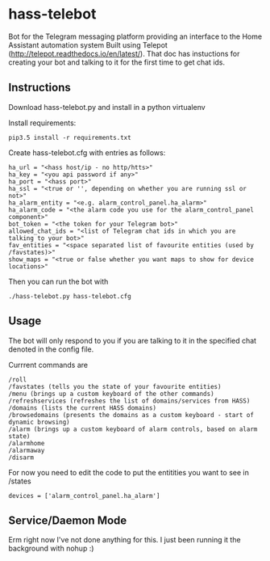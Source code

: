 # hass-telebot
Bot for the Telegram messaging platform providing an interface to the Home Assistant automation system
Built using Telepot (http://telepot.readthedocs.io/en/latest/). That doc has instuctions for creating your bot and talking to it for the first time to get chat ids.

## Instructions

Download hass-telebot.py and install in a python virtualenv

Install requirements:
```
pip3.5 install -r requirements.txt
```

Create hass-telebot.cfg with entries as follows:

```
ha_url = "<hass host/ip - no http/htts>"
ha_key = "<you api password if any>"
ha_port = "<hass port>"
ha_ssl = "<true or '', depending on whether you are running ssl or not>"
ha_alarm_entity = "<e.g. alarm_control_panel.ha_alarm>"
ha_alarm_code = "<the alarm code you use for the alarm_control_panel component>"
bot_token = "<the token for your Telegram bot>"
allowed_chat_ids = "<list of Telegram chat ids in which you are talking to your bot>"
fav_entities = "<space separated list of favourite entities (used by /favstates)>"
show_maps = "<true or false whether you want maps to show for device locations>"
```

Then you can run the bot with

```
./hass-telebot.py hass-telebot.cfg
```

## Usage

The bot will only respond to you if you are talking to it in the specified chat denoted in the config file.

Currrent commands are
```
/roll
/favstates (tells you the state of your favourite entities)
/menu (brings up a custom keyboard of the other commands)
/refreshservices (refreshes the list of domains/services from HASS)
/domains (lists the current HASS domains)
/browsedomains (presents the domains as a custom keyboard - start of dynamic browsing)
/alarm (brings up a custom keyboard of alarm controls, based on alarm state)
/alarmhome
/alarmaway
/disarm
```
For now you need to edit the code to put the entitities you want to see in /states
```
devices = ['alarm_control_panel.ha_alarm']
```

## Service/Daemon Mode
Erm right now I've not done anything for this. I just been running it the background with nohup :)
